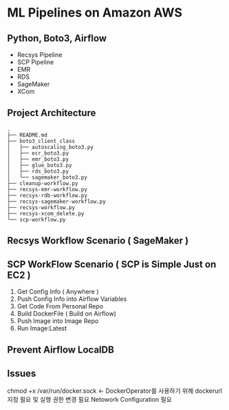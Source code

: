 # ML Pipelines on Amazon AWS


## Python, Boto3, Airflow

- Recsys Pipeline
- SCP Pipeline
- EMR
- RDS
- SageMaker
- XCom

## Project Architecture
```
.
├── README.md
├── boto3_client_class
│   ├── autoscaling_boto3.py
│   ├── ecr_boto3.py
│   ├── emr_boto3.py
│   ├── glue_boto3.py
│   ├── rds_boto3.py
│   └── sagemaker_boto3.py
├── cleanup-workflow.py
├── recsys-emr-workflow.py
├── recsys-rdb-workflow.py
├── recsys-sagemaker-workflow.py
├── recsys-workflow.py
├── recsys-xcom_delete.py
└── scp-workflow.py
```

## Recsys Workflow Scenario ( SageMaker )
## SCP WorkFlow Scenario ( SCP is Simple Just on EC2 )
1. Get Config Info ( Anywhere )
2. Push Config Info into Airflow Variables 
3. Get Code From Personal Repo
4. Build DockerFile ( Build on Airflow)
5. Push Image into Image Repo
6. Run Image:Latest
## Prevent Airflow LocalDB 
## Issues
chmod +x /var/run/docker.sock <- DockerOperator를 사용하기 위해 dockerurl 지정 필요 및 실행 권한 변경 필요
Netowork Configuration 필요
